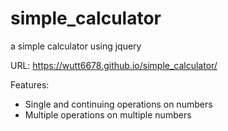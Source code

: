 # simple_calculator
a simple calculator using jquery

URL: https://wutt6678.github.io/simple_calculator/

Features:
- Single and continuing operations on numbers
- Multiple operations on multiple numbers

